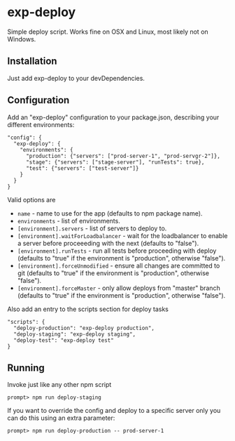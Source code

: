 # exp-deploy

Simple deploy script. Works fine on OSX and Linux, most likely not on Windows.

## Installation

Just add exp-deploy to your devDependencies.

## Configuration

Add an "exp-deploy" configuration to your package.json, describing your different environments:

```
"config": {
  "exp-deploy": {
    "environments": {
      "production": {"servers": ["prod-server-1", "prod-servgr-2"]},
      "stage": {"servers": ["stage-server"], "runTests": true},
      "test": {"servers": ["test-server"]}
    }
  }
}
```

Valid options are

* ``name`` - name to use for the app (defaults to npm package name).
* ``environments`` - list of environments.
* ``[environment].servers`` - list of servers to deploy to.
* ``[environment].waitForLoadbalancer`` - wait for the loadbalancer to enable a server before proceeeding with the next (defaults to "false").
* ``[environment].runTests`` - run all tests before proceeding with deploy (defaults to "true" if the environment is "production", otherwise "false").
* ``[environment].forceUnmodified`` - ensure all changes are committed to git (defaults to "true" if the environment is "production", otherwise "false").
* ``[environment].forceMaster`` - only allow deploys from "master" branch (defaults to "true" if the environment is "production", otherwise "false").

Also add an entry to the scripts section for deploy tasks

```
"scripts": {
  "deploy-production": "exp-deploy production",
  "deploy-staging": "exp-deploy staging",
  "deploy-test": "exp-deploy test"
}
```

## Running

Invoke just like any other npm script

```
prompt> npm run deploy-staging
```

If you want to override the config and deploy to a specific server only you can do this using an extra parameter:

```
prompt> npm run deploy-production -- prod-server-1
```


